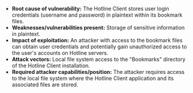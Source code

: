 - **Root cause of vulnerability:** The Hotline Client stores user login credentials (username and password) in plaintext within its bookmark files.
- **Weaknesses/vulnerabilities present:**  Storage of sensitive information in plaintext.
- **Impact of exploitation:** An attacker with access to the bookmark files can obtain user credentials and potentially gain unauthorized access to the user's accounts on Hotline servers.
- **Attack vectors:** Local file system access to the "Bookmarks" directory of the Hotline Client installation.
- **Required attacker capabilities/position:** The attacker requires access to the local file system where the Hotline Client application and its associated files are stored.